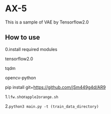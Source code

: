 # AX-5
This is a sample of VAE by Tensorflow2.0

## How to use
0.install required modules

tensorflow2.0

tqdm

opencv-python

pip install git+https://github.com/jSm449g4d/AR9


1.`lfw.sh`or`apple2orange.sh`

2.`python3 main.py -t (train_data_directory)` 
